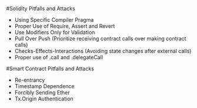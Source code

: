 #Solidity Pitfalls and Attacks
- Using Specific Compiler Pragma
- Proper Use of Require, Assert and Revert
- Use Modifiers Only for Validation
- Pull Over Push (Prioritize receiving contract calls over making contract calls)
- Checks-Effects-Interactions (Avoiding state changes after external calls)
- Proper use of .call and .delegateCall

#Smart Contract Pitfalls and Attacks
- Re-entrancy
- Timestamp Dependence
- Forcibly Sending Ether
- Tx.Origin Authentication

